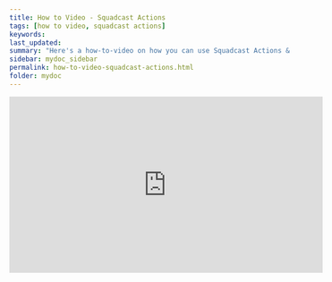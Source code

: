 ```yaml
---
title: How to Video - Squadcast Actions
tags: [how to video, squadcast actions]
keywords: 
last_updated: 
summary: "Here's a how-to-video on how you can use Squadcast Actions & Runbooks for faster incident resolution"
sidebar: mydoc_sidebar
permalink: how-to-video-squadcast-actions.html
folder: mydoc
---
```


<iframe width="560" height="315" src="https://www.youtube.com/embed/vM0-BehJtuk?rel=0" frameborder="0" allow="accelerometer; autoplay; encrypted-media; gyroscope; picture-in-picture" allowfullscreen></iframe>
